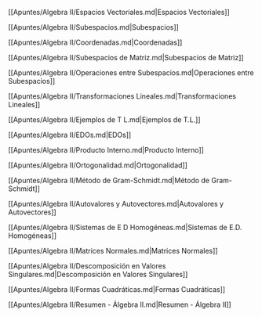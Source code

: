 [[Apuntes/Algebra II/Espacios Vectoriales.md|Espacios Vectoriales]]

[[Apuntes/Algebra II/Subespacios.md|Subespacios]]

[[Apuntes/Algebra II/Coordenadas.md|Coordenadas]]

[[Apuntes/Algebra II/Subespacios de Matriz.md|Subespacios de Matriz]]

[[Apuntes/Algebra II/Operaciones entre Subespacios.md|Operaciones entre Subespacios]]

[[Apuntes/Algebra II/Transformaciones Lineales.md|Transformaciones Lineales]]

[[Apuntes/Algebra II/Ejemplos de T L.md|Ejemplos de T.L.]]

[[Apuntes/Algebra II/EDOs.md|EDOs]]

[[Apuntes/Algebra II/Producto Interno.md|Producto Interno]]

[[Apuntes/Algebra II/Ortogonalidad.md|Ortogonalidad]]

[[Apuntes/Algebra II/Método de Gram-Schmidt.md|Método de Gram-Schmidt]]

[[Apuntes/Algebra II/Autovalores y Autovectores.md|Autovalores y Autovectores]]

[[Apuntes/Algebra II/Sistemas de E D Homogéneas.md|Sistemas de E.D. Homogéneas]]

[[Apuntes/Algebra II/Matrices Normales.md|Matrices Normales]]

[[Apuntes/Algebra II/Descomposición en Valores Singulares.md|Descomposición en Valores Singulares]]

[[Apuntes/Algebra II/Formas Cuadráticas.md|Formas Cuadráticas]]

[[Apuntes/Algebra II/Resumen - Álgebra II.md|Resumen  - Álgebra II]]